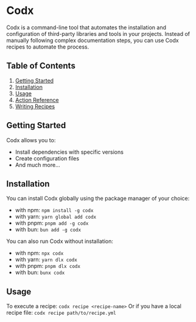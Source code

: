 # Codx

Codx is a command-line tool that automates the installation and configuration of third-party libraries and tools in your
projects. Instead of manually following complex documentation steps, you can use Codx recipes to automate the process.

## Table of Contents

1. [Getting Started](#getting-started)
2. [Installation](#installation)
3. [Usage](#usage)
4. [Action Reference](actions.md)
5. [Writing Recipes](writing-recipes.md)

## Getting Started

Codx allows you to:

- Install dependencies with specific versions
- Create configuration files
- And much more...

## Installation

You can install Codx globally using the package manager of your choice:

* with npm: `npm install -g codx`
* with yarn: `yarn global add codx`
* with pnpm: `pnpm add -g codx`
* with bun: `bun add -g codx`

You can also run Codx without installation:

* with npm: `npx codx`
* with yarn: `yarn dlx codx`
* with pnpm: `pnpm dlx codx`
* with bun: `bunx codx`

## Usage

To execute a recipe: `codx recipe <recipe-name>`
Or if you have a local recipe file: `codx recipe path/to/recipe.yml`